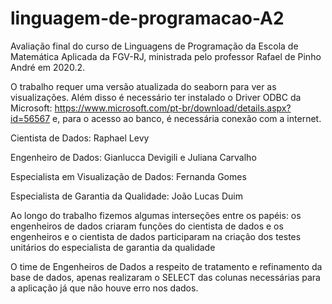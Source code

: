 # linguagem-de-programacao-A2
Avaliação final do curso de Linguagens de Programação da Escola de Matemática Aplicada da FGV-RJ, ministrada pelo professor Rafael de Pinho André em 2020.2. 

O trabalho requer uma versão atualizada do seaborn para ver as visualizações. Além disso é necessário ter instalado o Driver ODBC da Microsoft: https://www.microsoft.com/pt-br/download/details.aspx?id=56567 e, para o acesso ao banco, é necessária conexão com a internet.

Cientista de Dados: Raphael Levy 

Engenheiro de Dados: Gianlucca Devigili e Juliana Carvalho

Especialista em Visualização de Dados: Fernanda Gomes

Especialista de Garantia da Qualidade: João Lucas Duim

Ao longo do trabalho fizemos algumas interseções entre os papéis: os engenheiros de dados criaram funções do cientista de dados e os engenheiros e o cientista de dados participaram na criação dos testes unitários do especialista de garantia da qualidade

O time de Engenheiros de Dados a respeito de tratamento e refinamento da base de dados, apenas realizaram o SELECT das colunas necessárias para a aplicação já que não houve erro nos dados.

